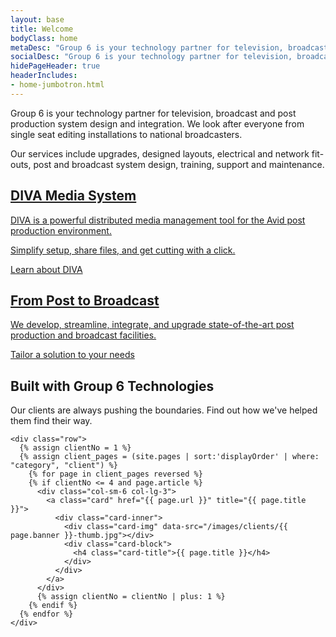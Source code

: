 ```yaml
---
layout: base
title: Welcome
bodyClass: home
metaDesc: "Group 6 is your technology partner for television, broadcast and post production system design and integration. We look after everyone from single seat editing installations to national broadcasters."
socialDesc: "Group 6 is your technology partner for television, broadcast and post production system design and integration. We look after everyone from single seat editing installations to national broadcasters."
hidePageHeader: true
headerIncludes:
- home-jumbotron.html
---
```


<div class="container">
  <section class="intro">
    <p>Group 6 is your technology partner for television, broadcast and post production system design and integration. We look after everyone from single seat editing installations to national broadcasters.</p>
    <p>Our services include upgrades, designed layouts, electrical and network fit-outs, post and broadcast system design, training, support and maintenance.</p>
  </section>

  <a class="card card-hero card-img-right diva" href="/diva/" itemscope itemtype="http://schema.org/Product">
    <div class="card-inner">
      <div class="card-img" data-src="/images/index/diva-1440.jpg" title="DIVA Media System"></div>
      <div class="card-block">
        <h2 class="card-title" itemprop="name">DIVA Media System</h2>
        <span itemprop="description">
          <p class="card-text">DIVA is a powerful distributed media management tool for the Avid post production environment.</p>
          <p class="card-text">Simplify setup, share files, and get cutting with a click.</p>
        </span>
        <div class="btn" itemprop="url">Learn about DIVA</div>
      </div>
    </div>
  </a>

  <a class="card card-hero card-img-left services" href="/services/">
    <div class="card-inner">
      <div class="card-img" data-src="/images/index/cables-1440.jpg"></div>
      <div class="card-block">
        <h2 class="card-title">From Post to Broadcast</h2>
        <p class="card-text">We develop, streamline, integrate, and upgrade state-of-the-art post production and broadcast facilities.</p>
        <div class="btn">Tailor a solution to your needs</div>
      </div>
    </div>
  </a>

  <section class="clients">
    <h1>Built with Group 6 Technologies</h1>
    <p>Our clients are always pushing the boundaries. Find out how we've helped them find their way.</p>

    <div class="row">
      {% assign clientNo = 1 %}
      {% assign client_pages = (site.pages | sort:'displayOrder' | where: "category", "client") %}
    	{% for page in client_pages reversed %}
        {% if clientNo <= 4 and page.article %}
          <div class="col-sm-6 col-lg-3">
            <a class="card" href="{{ page.url }}" title="{{ page.title }}">
              <div class="card-inner">            
                <div class="card-img" data-src="/images/clients/{{ page.banner }}-thumb.jpg"></div>
                <div class="card-block">
                  <h4 class="card-title">{{ page.title }}</h4>
                </div>
              </div>
            </a>
          </div>
          {% assign clientNo = clientNo | plus: 1 %}
        {% endif %}
      {% endfor %}
    </div>
  </section>

</div>
